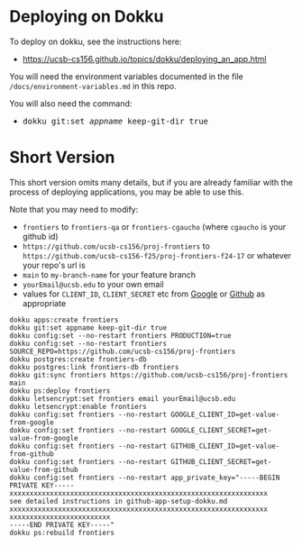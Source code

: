 
# Deploying on Dokku

To deploy on dokku, see the instructions here:

* <https://ucsb-cs156.github.io/topics/dokku/deploying_an_app.html>

You will need the environment variables documented in the file `/docs/environment-variables.md` in this repo.

You will also need the command:

* <tt>dokku git:set <i>appname</i> keep-git-dir true</tt>

# Short Version

This short version omits many details, but if you are already familiar with the process of deploying applications, you may be able to use this.

Note that you may need to modify:
* `frontiers` to `frontiers-qa` or `frontiers-cgaucho` (where `cgaucho` is your github id)
* `https://github.com/ucsb-cs156/proj-frontiers` to `https://github.com/ucsb-cs156-f25/proj-frontiers-f24-17` or whatever your repo's url is
* `main` to `my-branch-name` for your feature branch
* `yourEmail@ucsb.edu` to your own email
* values for `CLIENT_ID`, `CLIENT_SECRET` etc from [Google](https://github.com/ucsb-cs156/proj-frontiers/blob/main/docs/oauth.md) or [Github](https://github.com/ucsb-cs156/proj-frontiers/blob/main/docs/github-app-setup-dokku.md) as appropriate

```
dokku apps:create frontiers
dokku git:set appname keep-git-dir true
dokku config:set --no-restart frontiers PRODUCTION=true
dokku config:set --no-restart frontiers SOURCE_REPO=https://github.com/ucsb-cs156/proj-frontiers
dokku postgres:create frontiers-db
dokku postgres:link frontiers-db frontiers
dokku git:sync frontiers https://github.com/ucsb-cs156/proj-frontiers main
dokku ps:deploy frontiers
dokku letsencrypt:set frontiers email yourEmail@ucsb.edu
dokku letsencrypt:enable frontiers
dokku config:set frontiers --no-restart GOOGLE_CLIENT_ID=get-value-from-google
dokku config:set frontiers --no-restart GOOGLE_CLIENT_SECRET=get-value-from-google
dokku config:set frontiers --no-restart GITHUB_CLIENT_ID=get-value-from-github
dokku config:set frontiers --no-restart GITHUB_CLIENT_SECRET=get-value-from-github
dokku config:set frontiers --no-restart app_private_key="-----BEGIN PRIVATE KEY-----
xxxxxxxxxxxxxxxxxxxxxxxxxxxxxxxxxxxxxxxxxxxxxxxxxxxxxxxxxxxxxxxx
see detailed instructions in github-app-setup-dokku.md
xxxxxxxxxxxxxxxxxxxxxxxxxxxxxxxxxxxxxxxxxxxxxxxxxxxxxxxxxxxxxxxx
xxxxxxxxxxxxxxxxxxxxxxxxx
-----END PRIVATE KEY-----"
dokku ps:rebuild frontiers
```

